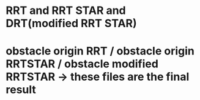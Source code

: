 # RRT and RRT STAR and DRT(modified RRT STAR)
# obstacle origin RRT / obstacle origin RRTSTAR / obstacle modified RRTSTAR -> these files are the final result
